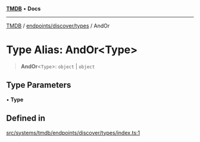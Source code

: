 [**TMDB**](../../../../README.md) • **Docs**

***

[TMDB](../../../../README.md) / [endpoints/discover/types](../README.md) / AndOr

# Type Alias: AndOr\<Type\>

> **AndOr**\<`Type`\>: `object` \| `object`

## Type Parameters

• **Type**

## Defined in

[src/systems/tmdb/endpoints/discover/types/index.ts:1](https://github.com/Norviah/media-hub/blob/b0accce5c447ccf1a18696f3cb0baef1f5bd16be/src/systems/tmdb/endpoints/discover/types/index.ts#L1)
